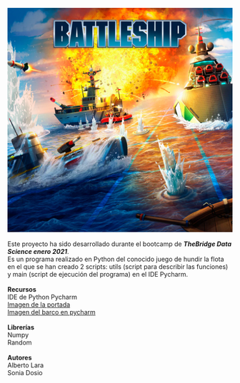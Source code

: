 ![imagen1](./acorazado.jpg)

Este proyecto ha sido desarrollado durante el bootcamp de ***TheBridge Data Science enero 2021***.\
Es un programa realizado en Python del conocido juego de hundir la flota en el que se han creado 2 scripts: utils (script para describir las funciones) y main (script de ejecución del programa) en el IDE Pycharm. 
\
\
**Recursos**\
IDE de Python Pycharm\
[Imagen de la portada](https://image.api.playstation.com/cdn/UP0001/CUSA04275_00/AGKmSWwlJbRZIq53oPoPUwmjzonedVtO.png)
\
[Imagen del barco en pycharm](http://arteascii.yaia.com/transportes.html)
\
\
**Librerías**\
Numpy\
Random\
\
**Autores**\
Alberto Lara \
Sonia Dosio